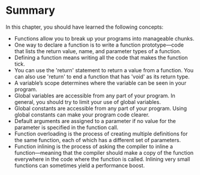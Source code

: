 # Summary
In this chapter, you  should have learned the following concepts:
- Functions allow you to break up your programs into manageable chunks.
- One way to declare a function is to write a function prototype—code that lists the return value, name, and parameter types of a function.
- Defining a function means writing all the code that makes the function tick.
- You can use the 'return' statement to return a value from a function. You can also use 'return' to end a function that has 'void' as its return type.
- A variable’s scope determines where the variable can be seen in your program.
- Global variables are accessible from any part of your program. In general, you should try to limit your use of global variables.
- Global constants are accessible from any part of your program. Using global constants can make your program code clearer.
- Default arguments are assigned to a parameter if no value for the parameter is specified in the function call.
- Function overloading is the process of creating multiple definitions for the same function, each of which has a different set of parameters.
- Function inlining is the process of asking the compiler to inline a function—meaning that the compiler should make a copy of the function everywhere in the code where the function is called. Inlining very small functions can sometimes yield a performance boost.